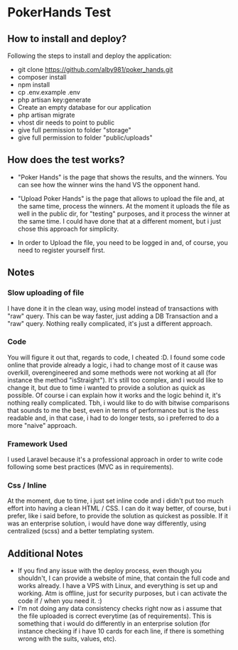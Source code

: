 # PokerHands Test

## How to install and deploy?

Following the steps to install and deploy the application:

- git clone https://github.com/alby981/poker_hands.git
- composer install
- npm install
- cp .env.example .env
- php artisan key:generate
- Create an empty database for our application
- php artisan migrate
- vhost dir needs to point to public 
- give full permission to folder "storage"
- give full permission to folder "public/uploads"


## How does the test works?

- "Poker Hands" is the page that shows the results, and the winners. 
You can see how the winner wins the hand VS the opponent hand. 

- "Upload Poker Hands" is the page that allows to upload the file and, at the same time, process the winners. 
At the moment it uploads the file as well in the public dir, for "testing" purposes, and it process the winner at the same time. 
I could have done that at a different moment, but i just chose this approach for simplicity. 

- In order to Upload the file, you need to be logged in and, of course, you need to register yourself first. 

## Notes

### Slow uploading of file

I have done it in the clean way, using model instead of transactions with "raw" query.
This can be way faster, just adding a DB Transaction and a "raw" query. Nothing really complicated,
it's just a different approach. 
 
### Code

You will figure it out that, regards to code, I cheated :D. I found some code online that provide already a logic, i had to change most of it cause was overkill,
overengineered and some methods were not working at all (for instance the method "isStraight").
It's still too complex, and i would like to change it, but due to time i wanted to provide a solution as quick as possible.
Of course i can explain how it works and the logic behind it, it's nothing really complicated. 
Tbh, i would like to do with bitwise comparisons that sounds to me the best, even in terms of performance but 
is the less readable and, in that case, i had to do longer tests, so i preferred to do a more "naive" approach.  

### Framework Used

I used Laravel because it's a professional approach in order to write code following some best practices (MVC as in requirements). 

### Css / Inline

At the moment, due to time, i just set inline code and i didn't put too much effort into having a clean HTML / CSS. 
I can do it way better, of course, but i prefer, like i said before, to provide the solution as quickest as possible. 
If it was an enterprise solution, i would have done way differently, using centralized (scss) and a better templating system. 

## Additional Notes

- If you find any issue with the deploy process, even though you shouldn't, I can provide a website of mine, that contain 
the full code and works already. I have a VPS with Linux, and everything is set up and working. 
Atm is offline, just for security purposes, but i can activate the code if / when you need it. :)
- I'm not doing any data consistency checks right now as i assume that the file uploaded is correct everytime (as of requirements). 
This is something that i would do differently in an enterprise solution (for instance checking if i have 10 cards for each line, if there is something wrong
with the suits, values, etc). 



